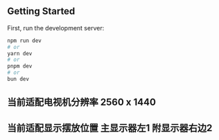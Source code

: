 
## Getting Started

First, run the development server:

```bash
npm run dev
# or
yarn dev
# or
pnpm dev
# or
bun dev
```

## 当前适配电视机分辨率 2560 x 1440

## 当前适配显示摆放位置 主显示器左1 附显示器右边2
